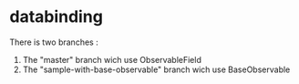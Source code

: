 # databinding
There is two branches :
1. The "master" branch wich use ObservableField
2. The "sample-with-base-observable" branch wich use BaseObservable
